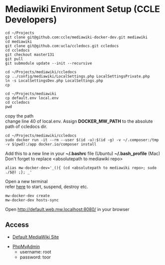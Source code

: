# Mediawiki Environment Setup (CCLE Developers)

```
cd ~/Projects
git clone git@github.com:ccle/mediawiki-docker-dev.git mediawiki
cd mediawiki
git clone git@github.com:ucla/ccledocs.git ccledocs
cd ccledocs
git checkout master131
git pull
git submodule update --init --recursive
```

```
cd ~/Projects/mediawiki/ccledocs
cp ../config/mediawiki/LocalSettings.php LocalSettingsPrivate.php
ln -s LocalSettingsDev.php LocalSettings.php
cp 
```

```
cd ~/Projects/mediawiki
cp default.env local.env
cd ccledocs
pwd
```
copy the path\
change line 40 of local.env. Assign **DOCKER_MW_PATH** to the absolute path of ccledocs dir.
```
cd ~/Projects/mediawiki/ccledocs
sudo docker run -it --rm --user $(id -u):$(id -g) -v ~/.composer:/tmp -v $(pwd):/app docker.io/composer install
```

Add this to a new line in your **~/.bashrc** file (Ubuntu) **~/.bash_profile** (Mac)\
Don't forget to replace \<absolutepath to mediawiki repo\>
```
alias mw-docker-dev='_(){ (cd <absolutepath to mediawiki repo>; sudo ./$@) ;}; _'
```
Open a new terminal\
refer [here](https://github.com/ccle/mediawiki-docker-dev#create) to start, suspend, destroy etc.

```
mw-docker-dev create
mw-docker-dev hosts-sync
```
Open http://default.web.mw.localhost:8080/ in your browser

## Access

 - [Default MediaWiki Site](http://default.web.mw.localhost:8080)
* [PhpMyAdmin](http://phpmyadmin.mw.localhost:8080)
  * username: root
  * password: toor

